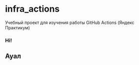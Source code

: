 # infra_actions
Учебный проект для изучения работы GitHub Actions (Яндекс Практикум)

### Hi!
## Ауал